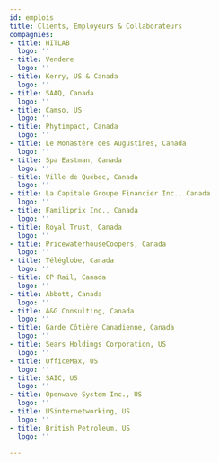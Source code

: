 ```yaml
---
id: emplois
title: Clients, Employeurs & Collaborateurs
compagnies:
- title: HITLAB
  logo: ''
- title: Vendere
  logo: ''
- title: Kerry, US & Canada
  logo: ''
- title: SAAQ, Canada
  logo: ''
- title: Camso, US
  logo: ''
- title: Phytimpact, Canada
  logo: ''
- title: Le Monastère des Augustines, Canada
  logo: ''
- title: Spa Eastman, Canada
  logo: ''
- title: Ville de Québec, Canada
  logo: ''
- title: La Capitale Groupe Financier Inc., Canada
  logo: ''
- title: Familiprix Inc., Canada
  logo: ''
- title: Royal Trust, Canada
  logo: ''
- title: PricewaterhouseCoopers, Canada
  logo: ''
- title: Téléglobe, Canada
  logo: ''
- title: CP Rail, Canada
  logo: ''
- title: Abbott, Canada
  logo: ''
- title: A&G Consulting, Canada
  logo: ''
- title: Garde Côtière Canadienne, Canada
  logo: ''
- title: Sears Holdings Corporation, US
  logo: ''
- title: OfficeMax, US
  logo: ''
- title: SAIC, US
  logo: ''
- title: Openwave System Inc., US
  logo: ''
- title: USinternetworking, US
  logo: ''
- title: British Petroleum, US
  logo: ''

---
```

